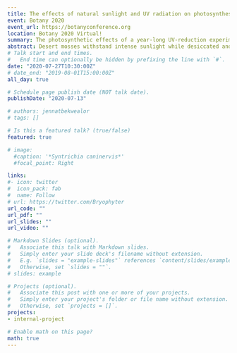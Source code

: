 ```yaml
---
title: The effects of natural sunlight and UV radiation on photosynthesis in the Mojave Desert moss, 𝙎𝙮𝙣𝙩𝙧𝙞𝙘𝙝𝙞𝙖 𝙘𝙖𝙣𝙞𝙣𝙚𝙧𝙫𝙞𝙨
event: Botany 2020
event_url: https://botanyconference.org
location: Botany 2020 Virtual!
summary: The photosynthetic effects of a year-long UV-reduction experiment on natural populations of *Syntrichia caninervis*.
abstract: Desert mosses withstand intense sunlight while desiccated and metabolically inactive. We used in situ field experiments to uncover the effects of natural and reduced levels of UV radiation on maximum Photosystem II (PSII) quantum efficiency (Fv/Fm) and on the relative abundance of photosynthetic pigments and antioxidants in Syntrichia caninervis. We tested the hypothesis that if UV is a stressor, reduction of natural UV levels will result in increased photosynthetic efficiency, but that such reduction will de-harden plants and increase vulnerability to PSII damage with UV exposure. We also measured photosynthetic efficiency over a simulated winter recovery period to assess sustained non-photochemical quenching (NPQ) and its subsequent relaxation. Finally, we measured the effect of UV reduction on photosynthetic pigment and antioxidant abundance. All field-collected plants had low Fv/Fm at collection but recovered over eight days in winter conditions. Plants in the low-UV treatment had lower Fv/Fm during recovery than those exposed to natural UV levels and had higher zeaxanthin, lutein, tocopherols, and a higher ratio of chlorophyll a to chlorophyll b. Natural S. caninervisundergoes sustained NPQ that takes days to relax and for efficient photosynthesis to resume. Reduction of UV radiation from sunlight has adverse effects on recovery of Fv/Fm.
# Talk start and end times.
#   End time can optionally be hidden by prefixing the line with `#`.
date: "2020-07-27T10:30:00Z"
# date_end: "2019-08-01T15:00:00Z"
all_day: true

# Schedule page publish date (NOT talk date).
publishDate: "2020-07-13"

# authors: jennatbekwealor
# tags: []

# Is this a featured talk? (true/false)
featured: true

# image:
  #caption: '*Syntrichia caninervis*'
  #focal_point: Right

links:
#- icon: twitter
#  icon_pack: fab
#  name: Follow
# url: https://twitter.com/Bryophyter
url_code: ""
url_pdf: ""
url_slides: ""
url_video: ""

# Markdown Slides (optional).
#   Associate this talk with Markdown slides.
#   Simply enter your slide deck's filename without extension.
#   E.g. `slides = "example-slides"` references `content/slides/example-slides.md`.
#   Otherwise, set `slides = ""`.
# slides: example

# Projects (optional).
#   Associate this post with one or more of your projects.
#   Simply enter your project's folder or file name without extension.
#   Otherwise, set `projects = []`.
projects:
- internal-project

# Enable math on this page?
math: true
---
```


